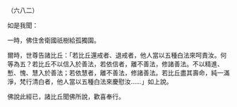 （六八二）

如是我聞：

一時，佛住舍衛國祇樹給孤獨園。

爾時，世尊告諸比丘：「若比丘還戒者、退戒者，他人當以五種白法來呵責汝。何等為五？若比丘不以信入於善法，若依信者，離不善法，修諸善法。不以精進、慙、愧、慧入於善法；若依慧者，離不善法，修諸善法。若比丘盡其壽命，純一滿淨，梵行清白者，他人當以五種白法來慶慰汝……」如上說。

佛說此經已，諸比丘聞佛所說，歡喜奉行。



